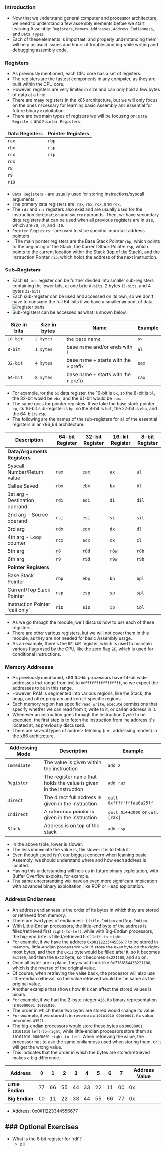 ### Introduction
- Now that we understand general computer and processor architecture, we need to understand a few assembly elements before we start learning Assembly: `Registers`, `Memory Addresses`, `Address Endianness`, and `Data Types`. 
- Each of these elements is important, and properly understanding them will help us avoid issues and hours of troubleshooting while writing and debugging assembly code.



### Registers
- As previously mentioned, each CPU core has a set of registers. 
- The registers are the fastest components in any computer, as they are built within the CPU core. 
- However, registers are very limited in size and can only hold a few bytes of data at a time.
- There are many registers in the x86 architecture, but we will only focus on the ones necessary for learning basic Assembly and essential for future binary exploitation.
- There are two main types of registers we will be focusing on: `Data Registers` and `Pointer Registers`.

| **Data Registers** | **Pointer Registers** |
| --- | --- |
| `rax` | `rbp` |
| `rbx` | `rsp` |
| `rcx` | `rip` |
| `rdx` |  |
| `r8` |  |
| `r9` |  |
| `r10` |  |

- `Data Registers` - are usually used for storing instructions/syscall arguments. 
- The primary data registers are: `rax`, `rbx`, `rcx`, and `rdx`.
- The `rdi` and `rsi` registers also exist and are usually used for the instruction `destination` and `source` operands. Then, we have secondary data registers that can be used when all previous registers are in use, which are `r8`, `r9`, and `r10`.
- `Pointer Registers` - are used to store specific important address pointers
- . The main pointer registers are the Base Stack Pointer `rbp`, which points to the beginning of the Stack, the Current Stack Pointer `rsp`, which points to the current location within the Stack (top of the Stack), and the Instruction Pointer `rip`, which holds the address of the next instruction.



### Sub-Registers
- Each `64-bit` register can be further divided into smaller sub-registers containing the lower bits, at one byte `8-bits`, 2 bytes `16-bits`, and 4 bytes `32-bits`. 
- Each sub-register can be used and accessed on its own, so we don't have to consume the full 64-bits if we have a smaller amount of data.
![register parts](https://academy.hackthebox.com/storage/modules/85/assembly_register_parts.jpg)
- Sub-registers can be accessed as what is shown below.

| Size in bits | Size in bytes | Name | Example |
| --- | --- | --- | --- |
| `16-bit` | `2 bytes` | the base name | `ax` |
| `8-bit` | `1 bytes` | base name and/or ends with `l` | `al` |
| `32-bit` | `4 bytes` | base name + starts with the `e` prefix | `eax` |
| `64-bit` | `8 bytes` | base name + starts with the `r` prefix | `rax` |

- For example, for the `bx` data register, the 16-bit is `bx`, so the 8-bit is `bl`, the 32-bit would be `ebx`, and the 64-bit would be `rbx`. 
- The same goes for pointer registers. If we take the base stack pointer `bp`, its 16-bit sub-register is `bp`, so the 8-bit is `bpl`, the 32-bit is `ebp`, and the 64-bit is `rbp`.
- The following are the names of the sub-registers for all of the essential registers in an x86\_64 architecture.

| Description | 64-bit Register | 32-bit Register | 16-bit Register | 8-bit Register |
| --- | --- | --- | --- | --- |
| **Data/Arguments Registers** |  |  |  |  |
| Syscall Number/Return value | `rax` | `eax` | `ax` | `al` |
| Callee Saved | `rbx` | `ebx` | `bx` | `bl` |
| 1st arg - Destination operand | `rdi` | `edi` | `di` | `dil` |
| 2nd arg - Source operand | `rsi` | `esi` | `si` | `sil` |
| 3rd arg | `rdx` | `edx` | `dx` | `dl` |
| 4th arg - Loop counter | `rcx` | `ecx` | `cx` | `cl` |
| 5th arg | `r8` | `r8d` | `r8w` | `r8b` |
| 6th arg | `r9` | `r9d` | `r9w` | `r9b` |
| **Pointer Registers** |  |  |  |  |
| Base Stack Pointer | `rbp` | `ebp` | `bp` | `bpl` |
| Current/Top Stack Pointer | `rsp` | `esp` | `sp` | `spl` |
| Instruction Pointer 'call only' | `rip` | `eip` | `ip` | `ipl` |

- As we go through the module, we'll discuss how to use each of these registers.
- There are other various registers, but we will not cover them in this module, as they are not needed for basic Assembly usage. 
- As an example, there's the `RFLAGS` register, which is used to maintain various flags used by the CPU, like the zero flag `ZF`, which is used for conditional instructions.



### Memory Addresses
- As previously mentioned, x86 64-bit processors have 64-bit wide addresses that range from `0x0` to `0xffffffffffffffff`, so we expect the addresses to be in this range. 
- However, RAM is segmented into various regions, like the Stack, the heap, and other program and kernel-specific regions. 
- Each memory region has specific `read`, `write`, `execute` permissions that specify whether we can read from it, write to it, or call an address in it.
- Whenever an instruction goes through the Instruction Cycle to be executed, the first step is to fetch the instruction from the address it's located at, as previously discussed. 
- There are several types of address fetching (i.e., addressing modes) in the x86 architecture.

| Addressing Mode | Description | Example |
| --- | --- | --- |
| `Immediate` | The value is given within the instruction | `add 2` |
| `Register` | The register name that holds the value is given in the instruction | `add rax` |
| `Direct` | The direct full address is given in the instruction | `call 0xffffffffaa8a25ff` |
| `Indirect` | A reference pointer is given in the instruction | `call 0x44d000` or `call [rax]` |
| `Stack` | Address is on top of the stack | `add rsp` |

- In the above table, lower is slower.
- The less immediate the value is, the slower it is to fetch it.
- Even though speed isn't our biggest concern when learning basic Assembly, we should understand where and how each address is located. 
- Having this understanding will help us in future binary exploitation, with Buffer Overflow exploits, for example. 
- The same understanding will have an even more significant implication with advanced binary exploitation, like ROP or Heap exploitation.



### Address Endianness
- An address endianness is the order of its bytes in which they are stored or retrieved from memory. 
- There are two types of endianness: `Little-Endian` and `Big-Endian`. 
- With Little-Endian processors, the little-end byte of the address is filled/retrieved first `right-to-left`, while with Big-Endian processors, the big-end byte is filled/retrieved first `left-to-right`.
- For example, if we have the address `0x0011223344556677` to be stored in memory, little-endian processors would store the `0x00` byte on the right-most bytes, and then the `0x11` byte would be filled after it, so it becomes `0x1100`, and then the `0x22` byte, so it becomes `0x221100`, and so on.
- Once all bytes are in place, they would look like `0x7766554433221100`, which is the reverse of the original value. 
- Of course, when retrieving the value back, the processor will also use little-endian retrieval, so the value retrieved would be the same as the original value.
- Another example that shows how this can affect the stored values is binary. 
- For example, if we had the 2-byte integer `426`, its binary representation is `00000001 10101010`. 
- The order in which these two bytes are stored would change its value. 
- For example, if we stored it in reverse as `10101010 00000001`, its value becomes `43521`.
- The big-endian processors would store these bytes as `00000001 10101010` `left-to-right`, while little-endian processors store them as `10101010 00000001` `right-to-left`. When retrieving the value, the processor has to use the same endianness used when storing them, or it will get the wrong value. 
- This indicates that the order in which the bytes are stored/retrieved makes a big difference.

| **Address** | **0** | **1** | **2** | **3** | **4** | **5** | **6** | **7** | **Address Value** |
| --- | --- | --- | --- | --- | --- | --- | --- | --- | --- |
| **Little Endian** | 77 | 66 | 55 | 44 | 33 | 22 | 11 | 00 | 0x |
| **Big Endian** | 00 | 11 | 22 | 33 | 44 | 55 | 66 | 77 | 0x |

- Address: 0x0011223344556677



## ### Optional Exercises
- What is the 8-bit register for 'rdi'?
	- dil
